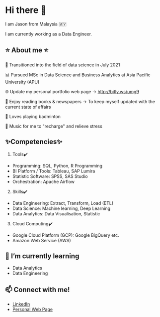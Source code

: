# Hi there 👋

I am Jason from Malaysia 🇲🇾 

I am currently working as a Data Engineer.

## ⭐ About me ⭐

🚀 Transitioned into the field of data science in July 2021

📊 Pursued MSc in Data Science and Business Analytics at Asia Pacific University (APU) 

🌐 Update my personal portfolio web page -> http://bitly.ws/umg9

📗 Enjoy reading books & newspapers -> To keep myself updated with the current state of affairs

🎾 Loves playing badminton 

🎼 Music for me to "recharge" and relieve stress

## ✨Competencies✨

1. Tools✔️

- Programming: SQL, Python, R Programming
- BI Platform / Tools: Tableau, SAP Lumira
- Statistic Software: SPSS, SAS Studio
- Orchestration: Apache Airflow

2. Skills✔️

- Data Engineering: Extract, Transform, Load (ETL)
- Data Science: Machine learning, Deep Learning
- Data Analytics: Data Visualisation, Statistic

3. Cloud Computing✔️

- Google Cloud Platform (GCP): Google BigQuery etc.
- Amazon Web Service (AWS)

## 🌱 I’m currently learning 
- Data Analytics
- Data Engineering


## 📫 Connect with me! 
- [LinkedIn](https://www.linkedin.com/in/junshengtan/) 
- [Personal Web Page](http://bitly.ws/umg9)

<!--
**jasontanx/jasontanx** is a ✨ _special_ ✨ repository because its `README.md` (this file) appears on your GitHub profile.

Here are some ideas to get you started:

- 🔭 I’m currently working on ...
- 🌱 I’m currently learning ...
- 👯 I’m looking to collaborate on ...
- 🤔 I’m looking for help with ...
- 💬 Ask me about ...
- 📫 How to reach me: ...
- 😄 Pronouns: ...
- ⚡ Fun fact: ...
-->
